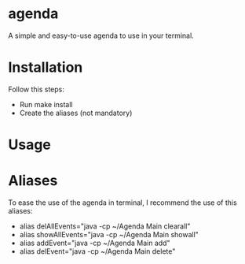 # agenda
A simple and easy-to-use agenda to use in your terminal.

# Installation
Follow this steps:
- Run make install
- Create the aliases (not mandatory)

# Usage

# Aliases 

To ease the use of the agenda in terminal, I recommend the use of this aliases:
- alias delAllEvents="java -cp ~/Agenda Main clearall"
- alias showAllEvents="java -cp ~/Agenda Main showall"
- alias addEvent="java -cp ~/Agenda Main add"
- alias delEvent="java -cp ~/Agenda Main delete"
